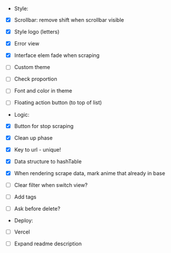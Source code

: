 
* Style:
- [x] Scrollbar: remove shift when scrollbar visible
- [x] Style logo (letters)
- [x] Error view 
- [x] Interface elem fade when scraping
- [ ] Custom theme
- [ ] Check proportion
- [ ] Font and color in theme
- [ ] Floating action button (to top of list)



* Logic:
- [x] Button for stop scraping
- [x] Clean up phase
- [x] Key to url - unique!
- [x] Data structure to hashTable
- [x] When rendering scrape data, mark anime that already in base
- [ ] Clear filter when switch view?
- [ ] Add tags 
- [ ] Ask before delete?


* Deploy:
- [ ] Vercel 
- [ ] Expand readme description 



